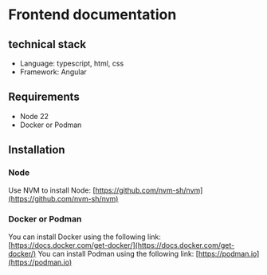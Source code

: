 # Frontend documentation
## technical stack

* Language: typescript, html, css
* Framework: Angular

## Requirements

* Node 22
* Docker or Podman

## Installation
### Node
Use NVM to install Node: [https://github.com/nvm-sh/nvm](https://github.com/nvm-sh/nvm)

### Docker or Podman
You can install Docker using the following link: [https://docs.docker.com/get-docker/](https://docs.docker.com/get-docker/)
You can install Podman using the following link: [https://podman.io](https://podman.io)